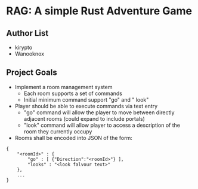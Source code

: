 # RAG: A simple Rust Adventure Game 

## Author List

- kirypto
- Wanooknox


## Project Goals

- Implement a room management system
    - Each room supports a set of commands
    - Initial minimum command support "go" and " look"
- Player should be able to execute commands via text entry
    - "go" command will allow the player to move between directly adjacent rooms (could expand to include portals)
    - "look" command will allow player to access a description of the room they currently occupy
- Rooms shall be encoded into JSON of the form:
```
{
    "<roomId>" : {
        "go" : [ {"Direction":"<roomId>"} ],
        "looks" : "<look falvour text>"
    },
    ...
}
```

